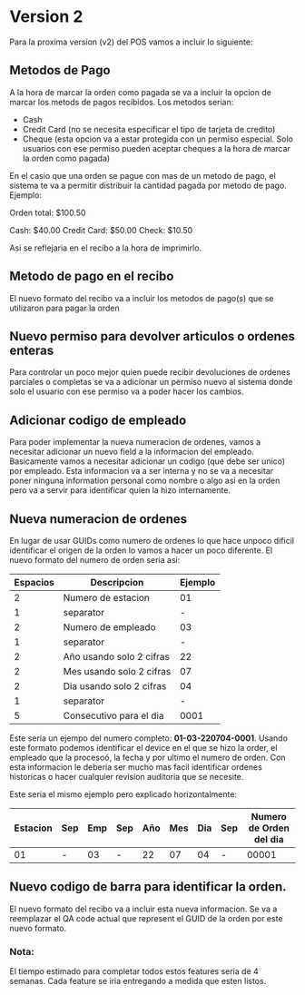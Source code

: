 # Version 2

Para la proxima version (v2) del POS vamos a incluir lo siguiente:

## Metodos de Pago

A la hora de marcar la orden como pagada se va a incluir la opcion de marcar los metods de pagos recibidos. Los metodos serian:

- Cash
- Credit Card (no se necesita especificar el tipo de tarjeta de credito)
- Cheque (esta opcion va a estar protegida con un permiso especial. Solo usuarios con ese permiso pueden aceptar cheques a la hora de marcar la orden como pagada)

En el casio que una orden se pague con mas de un metodo de pago, el sistema te va a permitir distribuir la cantidad pagada por metodo de pago. Ejemplo:

Orden total: $100.50

Cash: $40.00
Credit Card: $50.00
Check: $10.50

Asi se reflejaria en el recibo a la hora de imprimirlo.

## Metodo de pago en el recibo

El nuevo formato del recibo va a incluir los metodos de pago(s) que se utilizaron para pagar la orden

## Nuevo permiso para devolver articulos o ordenes enteras

Para controlar un poco mejor quien puede recibir devoluciones de ordenes parciales o completas se va a adicionar un permiso nuevo al sistema donde solo el usuario con ese permiso va a poder hacer los cambios.

## Adicionar codigo de empleado

Para poder implementar la nueva numeracion de ordenes, vamos a necesitar adicionar un nuevo field a la informacion del empleado. Basicamente vamos a necesitar adicionar un codigo (que debe ser unico) por empleado. Esta informacion va a ser interna y no se va a necesitar poner ninguna information personal como nombre o algo asi en la orden pero va a servir para identificar quien la hizo internamente.

## Nueva numeracion de ordenes

En lugar de usar GUIDs como numero de ordenes lo que hace unpoco dificil identificar el origen de la orden lo vamos a hacer un poco diferente. El nuevo formato del numero de orden seria asi:

| Espacios  | Descripcion                       | Ejemplo      |
|-----------|-----------------------------------|--------------|
| 2         |  Numero de estacion               |  01          |
| 1         |  separator                        |  -           |
| 2         |  Numero de empleado               |  03          |
| 1         |  separator                        |  -           |
| 2         |  Año usando solo 2 cifras         |  22          |
| 2         |  Mes usando solo 2 cifras         |  07          |
| 2         |  Dia usando solo 2 cifras         |  04          |
| 1         |  separator                        |  -           |
| 5         |  Consecutivo para el dia          |  0001        |

Este seria un ejempo del numero completo:  **01-03-220704-0001**. Usando este formato podemos identificar el device en el que se hizo la order, el empleado que la procesoó, la fecha y   por ultimo el numero de orden. Con esta informacion le deberia ser mucho mas facil identificar ordenes historicas o hacer cualquier revision auditoria que se necesite.

Este seria el mismo ejemplo pero explicado horizontalmente:

| Estacion  | Sep | Emp | Sep | Año | Mes | Dia | Sep | Numero de Orden del dia |
|-----------|-----|-----|-----|-----|-----|-----|-----|-------------------------|
| 01        |  -  | 03  |  -  |  22 |  07 |  04 |  -  | 00001                   |


## Nuevo codigo de barra para identificar la orden.

El nuevo formato del recibo va a incluir esta nueva informacion. Se va a reemplazar el QA code actual que represent el GUID de la orden por este nuevo formato.

### Nota:

El tiempo estimado para completar todos estos features seria de 4 semanas. Cada feature se iria entregando a medida que esten listos.
